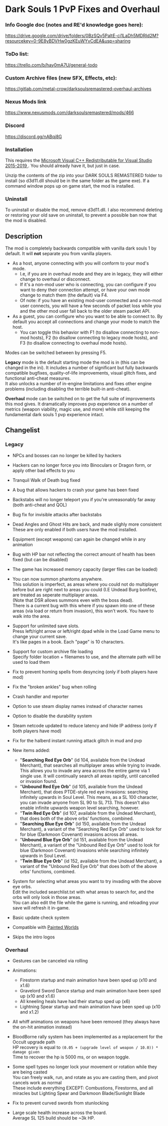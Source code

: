 # Dark Souls 1 PvP Fixes and Overhaul  
  
### Info Google doc (notes and RE'd knowledge goes here):  
https://drive.google.com/drive/folders/0BzSQv5PaltE-ci1LaDh5MDRId2M?resourcekey=0-9E8yBDVHw0gzKEuWYvCdEA&usp=sharing
  
### ToDo list:  
https://trello.com/b/hay0mA7U/general-todo  
  
### Custom Archive files (new SFX, Effects, etc):
https://gitlab.com/metal-crow/darksoulsremastered-overhaul-archives

### Nexus Mods link
https://www.nexusmods.com/darksoulsremastered/mods/466

### Discord
https://discord.gg/nABqj8G

### Installation
This requires the [Microsoft Visual C++ Redistributable for Visual Studio 2015-2019 ](https://aka.ms/vs/16/release/vc_redist.x64.exe). You should already have it, but just in case.  
  
Unzip the contents of the zip into your DARK SOULS REMASTERED folder to install (so d3d11.dll should be in the same folder as the game exe). If a command window pops up on game start, the mod is installed.  
  
### Uninstall

To uninstall or disable the mod, remove d3d11.dll. I also recommend deleting or restoring your old save on uninstall, to prevent a possible ban now that the mod is disabled.  

## Description
The mod is completely backwards compatible with vanilla dark souls 1 by default. It will __not__ separate you from vanilla players.  
  - As a host, anyone connecting with you will conform to your mod's mode. 
  	- I.e, if you are in overhaul mode and they are in legacy, they will either change to overhaul or disconnect.
  	- If it's a non-mod user who is connecting, you can configure if you want to deny their connection attempt, or have your own mode change to match them (the default) via F4.
    - Of note: if you have an existing mod-user connected and a non-mod user connects, you will have a few seconds of packet loss while you and the other mod user fall back to the older steam packet API.
  - As a guest, you can configure who you want to be able to connect to. By default you accept all connections and change your mode to match the host.
  	- You can toggle this behavior with F1 (to disallow connecting to non-mod hosts), F2 (to disallow connecting to legacy mode hosts), and F3 (to disallow connecting to overhaul mode hosts).

Modes can be switched between by pressing F5.

__Legacy__ mode is the default starting mode the mod is in (this can be changed in the ini). It includes a number of significant but fully backwards compatible bugfixes, quality-of-life improvements, visual glitch fixes, and functional anti-cheat measures.  
It also unlocks a number of in-engine limitations and fixes other engine problems (including disabling the terrible built-in anti-cheat).  

__Overhaul__ mode can be switched on to get the full suite of improvements this mod gives. It dramatically improves pvp experience on a number of metrics (weapon viability, magic use, and more) while still keeping the fundamental dark souls 1 pvp experience intact.  
  
  
## Changelist
	
### Legacy

* NPCs and bosses can no longer be killed by hackers

* Hackers can no longer force you into Binoculars or Dragon form, or apply other bad effects to you

* Tranquil Walk of Death bug fixed

* A bug that allows hackers to crash your game has been fixed

* Backstabs will no longer teleport you if you're unreasonably far away (both anti-cheat and QOL)
  
* Bug fix for invisible attacks after backstabs

* Dead Angles and Ghost Hits are back, and made slighly more consistent  
These are only enabled if both users have the mod installed.

* Equipment (except weapons) can again be changed while in any animation

* Bug with HP bar not reflecting the correct amount of health has been fixed (but can be disabled)

* The game has increased memory capacity (larger files can be loaded)

* You can now summon phantoms anywhere.   
This solution is imperfect, as areas where you could not do multiplayer before but are right next to areas you could (I.E Undead Burg bonfire), are treated as seperate multiplayer areas.  
(Note that DSR allows summons even with the boss dead).  
There is a current bug with this where if you spawn into one of these areas (via load or return from invasion), this won't work. You have to walk into the area.  

* Support for unlimited save slots.  
Press left/right arrow or left/right dpad while in the Load Game menu to change your current save.  
It's like pages in a book. Each "page" is 10 characters.  

* Support for custom archive file loading  
Specify folder location + filenames to use, and the alternate path will be used to load them

* Fix to prevent homing spells from desyncing (only if both players have mod)

* Fix the "broken ankles" bug when rolling

* Crash handler and reporter  

* Option to use steam display names instead of character names

* Option to disable the durability system

* Steam netcode updated to reduce latency and hide IP address (only if both players have mod)

* Fix for the halberd instant running attack glitch in mud and pvp

* New items added:
  * "__Searching Red Eye Orb__" (id 104, available from the Undead Merchant), that searches all multiplayer areas while trying to invade. This allows you to invade any area across the entire game via 1 single use. It will continually search all areas rapidly, until cancelled or invasion found.
  * "__Unbound Red Eye Orb__" (id 105, available from the Undead Merchant), that does PTDE-style red eye invasions: searching infinitely upwards in Soul Level. This means, as a SL 100 character, you can invade anyone from SL 90 to SL 713. This doesn't also enable infinite upwards weapon level searching, however.
  * "__Twin Red Eye Orb__" (id 107, available from the Undead Merchant), that does both of the above orbs' functions, combined.
  * "__Searching Blue Eye Orb__" (id 150, available from the Undead Merchant), a variant of the "Searching Red Eye Orb" used to look for for blue (Darkmoon Covenant) invasions across all areas.
  * "__Unbound Blue Eye Orb__" (id 151, available from the Undead Merchant), a variant of the "Unbound Red Eye Orb" used to look for blue (Darkmoon Covenant) invasions while searching infinitely upwards in Soul Level.
  * "__Twin Blue Eye Orb__" (id 152, available from the Undead Merchant), a variant of the "Unbound Red Eye Orb" that does both of the above orbs' functions, combined.

* System for selecting what areas you want to try invading with the above eye orbs.  
Edit the included searchlist.txt with what areas to search for, and the orbs will only look in those areas.  
You can also edit the file while the game is running, and reloading your save will refresh it in-game.  

* Basic update check system

* Compatible with [Painted Worlds](https://www.nexusmods.com/darksoulsremastered/mods/527)

* Skips the intro logos

### Overhaul

* Gestures can be canceled via rolling

* Animations:
  * Firestorm startup and main animation have been sped up (x10 and x1.6)
  * Gravelord Sword Dance startup and main animation have been sped up (x10 and x1.6)
  * All kneeling heals have had their startup sped up (x6)
  * Lightning Spear startup and main animation have been sped up (x10 and x1.2)

* All whiff animations on weapons have been removed (they always have the on-hit animation instead)

* BloodBorne rally system has been implemented as a replacement for the Occult upgrade path  
HP recovery is equal to `(0.05 + (upgrade level of weapon / 10.0)) * damage given`  
Time to recover the hp is 5000 ms, or on weapon toggle.  

* Some spell types no longer lock your movement or rotation while they are being casted  
You can freely walk, run, and rotate as you are casting them, and pivot cancels work as normal    
These include everything EXCEPT: Combustions, Firestorms, and all miracles but Lighting Spear and Darkmoon Blade/Sunlight Blade  

* Fix to prevent curved swords from stunlocking

* Large scale health increase across the board.  
Average SL 125 build should be \~3k HP.
